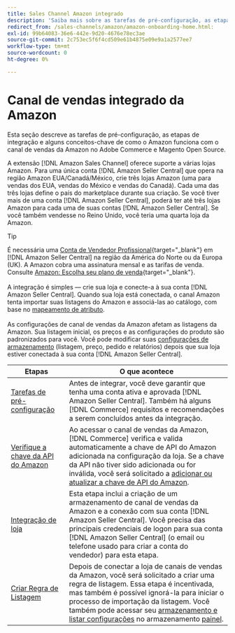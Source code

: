 ```yaml
---
title: Sales Channel Amazon integrado
description: 'Saiba mais sobre as tarefas de pré-configuração, as etapas de integração e como o Amazon funciona com o Amazon Sales Channel no Adobe Commerce e Magento Open Source.'
redirect_from: /sales-channels/amazon/amazon-onboarding-home.html: 
exl-id: 99b64083-36e6-442e-9d20-4676e78ec3ae
source-git-commit: 2c753ec5f6f4cd509e61b4875e09e9a1a2577ee7
workflow-type: tm+mt
source-wordcount: 0
ht-degree: 0%

---
```


# Canal de vendas integrado da Amazon

Esta seção descreve as tarefas de pré-configuração, as etapas de integração e alguns conceitos-chave de como o Amazon funciona com o canal de vendas da Amazon no Adobe Commerce e Magento Open Source.

A extensão [!DNL Amazon Sales Channel] oferece suporte a várias lojas Amazon. Para uma única conta [!DNL Amazon Seller Central] que opera na região Amazon EUA/Canadá/México, crie três lojas Amazon (uma para vendas dos EUA, vendas do México e vendas do Canadá). Cada uma das três lojas define o país do marketplace durante sua criação. Se você tiver mais de uma conta [!DNL Amazon Seller Central], poderá ter até três lojas Amazon para cada uma de suas contas [!DNL Amazon Seller Central]. Se você também vendesse no Reino Unido, você teria uma quarta loja da Amazon.

>[!TIP]
>
>É necessária uma [Conta de Vendedor Profissional](https://sell.amazon.com/){target=&quot;_blank&quot;} em [!DNL Amazon Seller Central] na região da América do Norte ou da Europa (UK). A Amazon cobra uma assinatura mensal e as tarifas de venda. Consulte [Amazon: Escolha seu plano de venda](https://sell.amazon.com/pricing.html){target=&quot;_blank&quot;}.<br><br>
>A integração é simples — crie sua loja e conecte-a à sua conta [!DNL Amazon Seller Central].
>Quando sua loja está conectada, o canal Amazon tenta importar suas listagens do Amazon e associá-las ao catálogo, com base no [mapeamento de atributo](./attributes-view.md).<br><br>
>As configurações de canal de vendas da Amazon afetam as listagens da Amazon. Sua listagem inicial, os preços e as configurações do produto são padronizados para você. Você pode modificar suas [configurações de armazenamento](./ob-store-review.md) (listagem, preço, pedido e relatórios) depois que sua loja estiver conectada à sua conta [!DNL Amazon Seller Central].

| Etapas | O que acontece |
|--- |--- |
| [Tarefas de pré-configuração](./amazon-pre-setup-tasks.md) | Antes de integrar, você deve garantir que tenha uma conta ativa e aprovada [!DNL Amazon Seller Central]. Também há alguns [!DNL Commerce] requisitos e recomendações a serem concluídos antes da integração. |
| [Verifique a chave da API do Amazon](./amazon-verify-api-key.md) | Ao acessar o canal de vendas da Amazon, [!DNL Commerce] verifica e valida automaticamente a chave de API do Amazon adicionada na configuração da loja. Se a chave da API não tiver sido adicionada ou for inválida, você será solicitado a [adicionar ou atualizar a chave de API do Amazon](./amazon-verify-api-key.md). |
| [Integração de loja](./store-integration.md) | Esta etapa inclui a criação de um armazenamento de canal de vendas da Amazon e a conexão com sua conta [!DNL Amazon Seller Central]. Você precisa das principais credenciais de logon para sua conta [!DNL Amazon Seller Central] (o email ou telefone usado para criar a conta do vendedor) para esta etapa. |
| [Criar Regra de Listagem](./ob-create-listing-rule.md) | Depois de conectar a loja de canais de vendas da Amazon, você será solicitado a criar uma regra de listagem. Essa etapa é incentivada, mas também é possível ignorá-la para iniciar o processo de importação da listagem. Você também pode acessar seu [armazenamento e listar configurações](./ob-store-review.md) no armazenamento [painel](./amazon-store-dashboard.md). |
